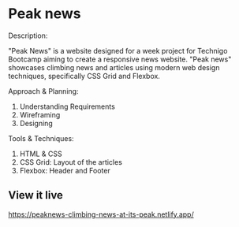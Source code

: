 # Peak news

Description:

"Peak News" is a website designed for a week project for Technigo Bootcamp aiming to create a responsive news website. "Peak news" showcases climbing news and articles using modern web design techniques, specifically CSS Grid and Flexbox.

Approach & Planning:

1. Understanding Requirements
2. Wireframing
3. Designing

Tools & Techniques:

1. HTML & CSS
2. CSS Grid: Layout of the articles
3. Flexbox: Header and Footer


## View it live
https://peaknews-climbing-news-at-its-peak.netlify.app/
